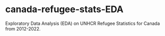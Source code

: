 # canada-refugee-stats-EDA
Exploratory Data Analysis (EDA) on UNHCR Refugee Statistics for Canada from 2012-2022.
